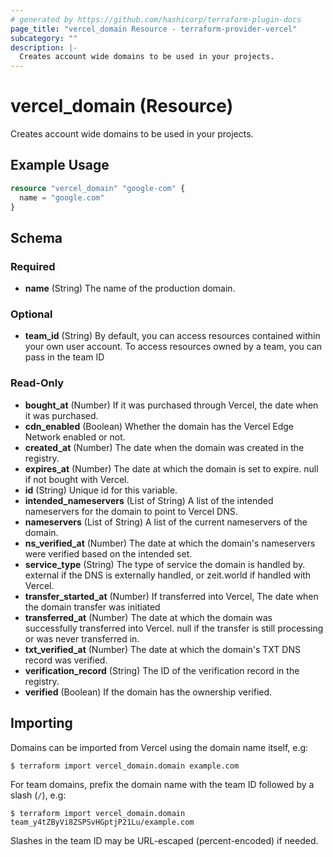 ```yaml
---
# generated by https://github.com/hashicorp/terraform-plugin-docs
page_title: "vercel_domain Resource - terraform-provider-vercel"
subcategory: ""
description: |-
  Creates account wide domains to be used in your projects.
---
```


# vercel_domain (Resource)

Creates account wide domains to be used in your projects.

## Example Usage

```terraform
resource "vercel_domain" "google-com" {
  name = "google.com"
}
```

<!-- schema generated by tfplugindocs -->
## Schema

### Required

- **name** (String) The name of the production domain.

### Optional

- **team_id** (String) By default, you can access resources contained within your own user account. To access resources owned by a team, you can pass in the team ID

### Read-Only

- **bought_at** (Number) If it was purchased through Vercel, the date when it was purchased.
- **cdn_enabled** (Boolean) Whether the domain has the Vercel Edge Network enabled or not.
- **created_at** (Number) The date when the domain was created in the registry.
- **expires_at** (Number) The date at which the domain is set to expire. null if not bought with Vercel.
- **id** (String) Unique id for this variable.
- **intended_nameservers** (List of String) A list of the intended nameservers for the domain to point to Vercel DNS.
- **nameservers** (List of String) A list of the current nameservers of the domain.
- **ns_verified_at** (Number) The date at which the domain's nameservers were verified based on the intended set.
- **service_type** (String) The type of service the domain is handled by. external if the DNS is externally handled, or zeit.world if handled with Vercel.
- **transfer_started_at** (Number) If transferred into Vercel, The date when the domain transfer was initiated
- **transferred_at** (Number) The date at which the domain was successfully transferred into Vercel. null if the transfer is still processing or was never transferred in.
- **txt_verified_at** (Number) The date at which the domain's TXT DNS record was verified.
- **verification_record** (String) The ID of the verification record in the registry.
- **verified** (Boolean) If the domain has the ownership verified.


## Importing

Domains can be imported from Vercel using the domain name itself, e.g:

```
$ terraform import vercel_domain.domain example.com
```

For team domains, prefix the domain name with the team ID followed by a slash (`/`), e.g:

```
$ terraform import vercel_domain.domain team_y4tZByVi8ZSPSvHGptjP21Lu/example.com
```

Slashes in the team ID may be URL-escaped (percent-encoded) if needed.

